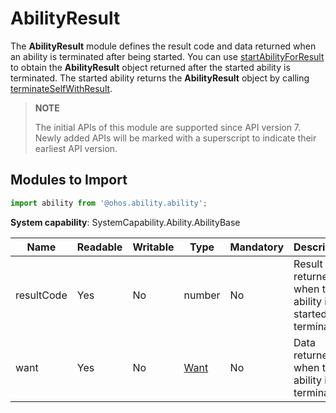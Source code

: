 # AbilityResult

The **AbilityResult** module defines the result code and data returned when an ability is terminated after being started. You can use [startAbilityForResult](js-apis-ability-featureAbility.md#featureabilitystartabilityforresult7) to obtain the **AbilityResult** object returned after the started ability is terminated. The started ability returns the **AbilityResult** object by calling [terminateSelfWithResult](js-apis-ability-featureAbility.md#featureabilityterminateselfwithresult7).

> **NOTE**
>
> The initial APIs of this module are supported since API version 7. Newly added APIs will be marked with a superscript to indicate their earliest API version.

## Modules to Import

```ts
import ability from '@ohos.ability.ability';
```

**System capability**: SystemCapability.Ability.AbilityBase

| Name       | Readable   | Writable    | Type                | Mandatory| Description                                                        |
| ----------- | -------- |-------- | -------------------- | ---- | ------------------------------------------------------------ |
| resultCode    | Yes   | No     | number               | No  | Result code returned when the ability is started or terminated.                               |
| want   | Yes   | No     | [Want](./js-apis-app-ability-want.md)               | No  | Data returned when the ability is terminated.|
